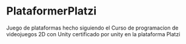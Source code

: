 # PlataformerPlatzi
Juego de plataformas hecho siguiendo el Curso de programacion de 
videojuegos 2D con Unity certificado por unity en la plataforma Platzi
